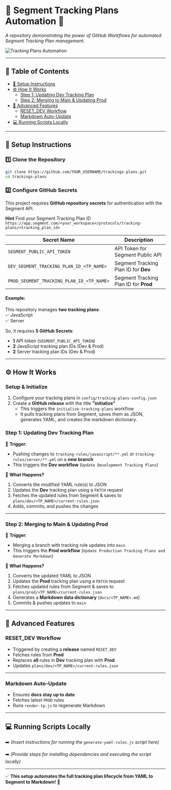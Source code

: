 # 📌 Segment Tracking Plans Automation 🚀  

*A repository demonstrating the power of GitHub Workflows for automated Segment Tracking Plan management.*

![Tracking Plans Automation](https://github.com/user-attachments/assets/83d617e5-8f52-40b1-afd8-956010b4d662)

---

## 📖 Table of Contents  

- [🔧 Setup Instructions](#-setup-instructions)  
- [⚙️ How It Works](#️-how-it-works)  
  - [Step 1: Updating Dev Tracking Plan](#step-1-updating-dev-tracking-plan)  
  - [Step 2: Merging to Main & Updating Prod](#step-2-merging-to-main--updating-prod)  
- [🔹 Advanced Features](#-advanced-features)  
  - [RESET_DEV Workflow](#reset_dev-workflow)  
  - [Markdown Auto-Update](#markdown-auto-update)  
- [💻 Running Scripts Locally](#-running-scripts-locally)  

---

## 🔧 Setup Instructions  

### 1️⃣ Clone the Repository  

```bash
git clone https://github.com/YOUR_USERNAME/trackings-plans.git
cd trackings-plans
```

### 2️⃣ Configure GitHub Secrets  

This project requires **GitHub repository secrets** for authentication with the Segment API.

**Hint**
Find your Segment Tracking Plan ID
`https://app.segment.com/<your_workspace>/protocols/tracking-plans/<tracking_plan_id>`

| Secret Name  | Description |
|-------------|-------------|
| `SEGMENT_PUBLIC_API_TOKEN`  | API Token for Segment Public API |
| `DEV_SEGMENT_TRACKING_PLAN_ID_<TP_NAME>`  | Segment Tracking Plan ID for **Dev** |
| `PROD_SEGMENT_TRACKING_PLAN_ID_<TP_NAME>` | Segment Tracking Plan ID for **Prod** |

#### Example:

This repository manages **two tracking plans**:  
✅ JavaScript  
✅ Server  

So, it requires **5 GitHub Secrets**:  

- **1** API token (`SEGMENT_PUBLIC_API_TOKEN`)  
- **2** JavaScript tracking plan IDs (Dev & Prod)  
- **2** Server tracking plan IDs (Dev & Prod)  

---

## ⚙️ How It Works  

### Setup & Initialize

1. Configure your tracking plans in `config/tracking-plans-config.json`
2. Create a **GitHub release** with the title **"initialize"**
   - This triggers the `initialize-tracking-plans` workflow
   - It pulls tracking plans from Segment, saves them as JSON, generates YAML, and creates the markdown dictionary.

### **Step 1: Updating Dev Tracking Plan**  

🔹 **Trigger**:  

- Pushing changes to `tracking-rules/javascript/**.yml` or `tracking-rules/server/**.yml` on a **new branch**  
- This triggers the **Dev workflow** (`Update Development Tracking Plans`)

🔹 **What Happens?**  

1. Converts the modified YAML rule(s) to JSON
2. Updates the **Dev** tracking plan using a `PATCH` request  
3. Fetches the updated rules from Segment & saves to `plans/dev/<TP_NAME>/current-rules.json`  
4. Adds, commits, and pushes the changes  

---

### **Step 2: Merging to Main & Updating Prod**  

🔹 **Trigger**:  

- Merging a branch with tracking rule updates into `main`  
- This triggers the **Prod workflow** (`Update Production Tracking Plans and Generate Markdown`)

🔹 **What Happens?**  

1. Converts the updated YAML to JSON  
2. Updates the **Prod** tracking plan using a `PATCH` request  
3. Fetches updated rules from Segment & saves to `plans/prod/<TP_NAME>/current-rules.json`  
4. Generates a **Markdown data dictionary** (`docs/<TP_NAME>.md`)  
5. Commits & pushes updates to `main`  

---

## 🔹 Advanced Features  

### **RESET_DEV Workflow**  

- Triggered by creating a **release** named `RESET_DEV`  
- Fetches rules from **Prod**  
- Replaces **all** rules in **Dev** tracking plan with **Prod**
- Updates `plans/dev/<TP_NAME>/current-rules.json`  

---

### **Markdown Auto-Update**  

- Ensures **docs stay up to date**  
- Fetches latest `PROD` rules  
- Runs `render-tp.js` to regenerate Markdown  

---

## 💻 Running Scripts Locally  

➡️ *(Insert instructions for running the `generate-yaml-rules.js` script here)*  

➡️ *(Provide steps for installing dependencies and executing the script locally)*  

---

✅ **This setup automates the full tracking plan lifecycle from YAML to Segment to Markdown!** 🎯  
